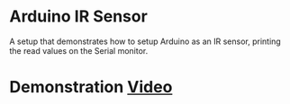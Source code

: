 # Arduino IR Sensor

A setup that demonstrates how to setup Arduino as an IR sensor, printing the read values on the Serial monitor.

# Demonstration [Video](https://drive.google.com/file/d/1ioQiSOWPRNW18eUIRnL1sfVBWHCSDIOq/view?usp=sharing)

